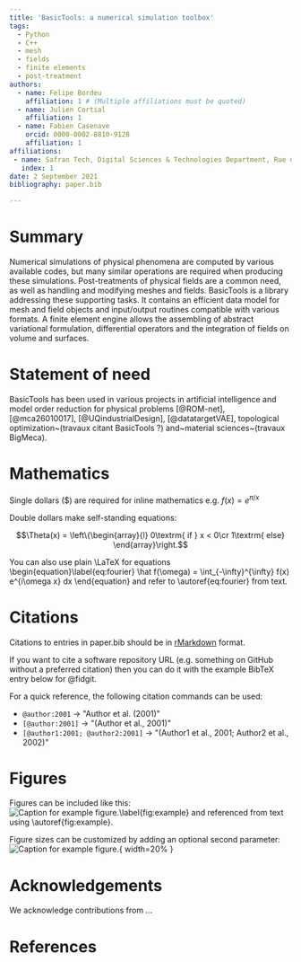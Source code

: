 ```yaml
---
title: 'BasicTools: a numerical simulation toolbox'
tags:
  - Python
  - C++
  - mesh
  - fields
  - finite elements
  - post-treatment
authors:
  - name: Felipe Bordeu
    affiliation: 1 # (Multiple affiliations must be quoted)
  - name: Julien Cortial
    affiliation: 1
  - name: Fabien Casenave
    orcid: 0000-0002-8810-9128
    affiliation: 1
affiliations:
 - name: Safran Tech, Digital Sciences & Technologies Department, Rue des Jeunes Bois, Ch\^ateaufort, 78114 Magny-Les-Hameaux, France
   index: 1
date: 2 September 2021
bibliography: paper.bib

---
```


# Summary

Numerical simulations of physical phenomena are computed by various available codes, 
but many similar operations are required when producing these simulations. Post-treatments
 of physical fields are a common need, as well as handling and modifying meshes and 
fields. BasicTools is a library addressing these supporting tasks. It contains an 
efficient data model for mesh and field objects and input/output routines compatible 
with various formats. A finite element engine allows the assembling of abstract 
variational formulation, differential operators and the integration of fields on 
volume and surfaces.

# Statement of need

BasicTools has been used in various projects in artificial intelligence and 
model order reduction for physical problems [@ROM-net], [@mca26010017], 
[@UQindustrialDesign], [@datatargetVAE], topological optimization~(travaux 
citant BasicTools ?) and~material sciences~(travaux BigMeca).



# Mathematics

Single dollars ($) are required for inline mathematics e.g. $f(x) = e^{\pi/x}$

Double dollars make self-standing equations:

$$\Theta(x) = \left\{\begin{array}{l}
0\textrm{ if } x < 0\cr
1\textrm{ else}
\end{array}\right.$$

You can also use plain \LaTeX for equations
\begin{equation}\label{eq:fourier}
\hat f(\omega) = \int_{-\infty}^{\infty} f(x) e^{i\omega x} dx
\end{equation}
and refer to \autoref{eq:fourier} from text.

# Citations

Citations to entries in paper.bib should be in
[rMarkdown](http://rmarkdown.rstudio.com/authoring_bibliographies_and_citations.html)
format.

If you want to cite a software repository URL (e.g. something on GitHub without a preferred
citation) then you can do it with the example BibTeX entry below for @fidgit.

For a quick reference, the following citation commands can be used:
- `@author:2001`  ->  "Author et al. (2001)"
- `[@author:2001]` -> "(Author et al., 2001)"
- `[@author1:2001; @author2:2001]` -> "(Author1 et al., 2001; Author2 et al., 2002)"

# Figures

Figures can be included like this:
![Caption for example figure.\label{fig:example}](figure.png)
and referenced from text using \autoref{fig:example}.

Figure sizes can be customized by adding an optional second parameter:
![Caption for example figure.](figure.png){ width=20% }

# Acknowledgements

We acknowledge contributions from ...

# References
